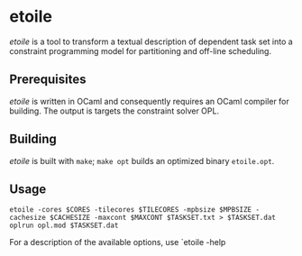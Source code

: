 etoile
======

*etoile* is a tool to transform a textual description of dependent task
set into a constraint programming model for partitioning and off-line
scheduling.

Prerequisites
-------------

*etoile* is written in OCaml and consequently requires an OCaml compiler
for building. The output is targets the constraint solver OPL.

Building
--------

*etoile* is built with `make`; `make opt` builds an optimized binary
`etoile.opt`.

Usage
-----

`etoile -cores $CORES -tilecores $TILECORES -mpbsize $MPBSIZE -cachesize $CACHESIZE -maxcont $MAXCONT $TASKSET.txt > $TASKSET.dat`
`oplrun opl.mod $TASKSET.dat`

For a description of the available options, use
`etoile -help